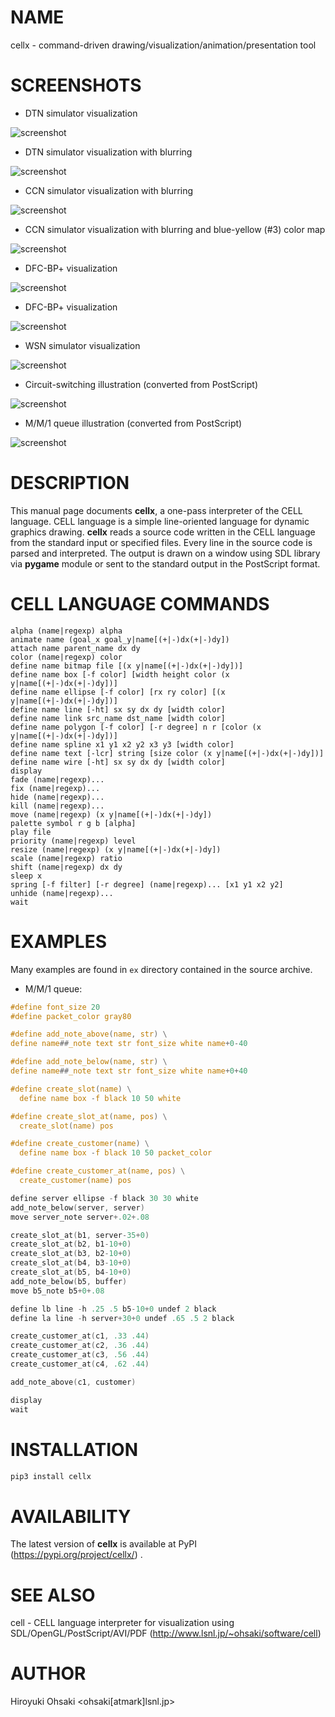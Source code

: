# NAME

cellx - command-driven drawing/visualization/animation/presentation tool

# SCREENSHOTS

- DTN simulator visualization

![screenshot](https://raw.githubusercontent.com/h-ohsaki/cellx/master/screenshot/pdtnsim.png)

- DTN simulator visualization with blurring

![screenshot](https://raw.githubusercontent.com/h-ohsaki/cellx/master/screenshot/pdtnsim-filter.png)

- CCN simulator visualization with blurring

![screenshot](https://raw.githubusercontent.com/h-ohsaki/cellx/master/screenshot/ccn-filter.png)

- CCN simulator visualization with blurring and blue-yellow (#3) color map

![screenshot](https://raw.githubusercontent.com/h-ohsaki/cellx/master/screenshot/ccn-filter-3.png)

- DFC-BP+ visualization

![screenshot](https://raw.githubusercontent.com/h-ohsaki/cellx/master/screenshot/pdfcsim-random.png)

- DFC-BP+ visualization

![screenshot](https://raw.githubusercontent.com/h-ohsaki/cellx/master/screenshot/pdfcsim-grid.png)

- WSN simulator visualization

![screenshot](https://raw.githubusercontent.com/h-ohsaki/cellx/master/screenshot/pwsnsim.png)

- Circuit-switching illustration (converted from PostScript)

![screenshot](https://raw.githubusercontent.com/h-ohsaki/cellx/master/screenshot/circuit-switching.png)

- M/M/1 queue illustration (converted from PostScript)

![screenshot](https://raw.githubusercontent.com/h-ohsaki/cellx/master/screenshot/queue.png)

# DESCRIPTION

This manual page documents **cellx**, a one-pass interpreter of the CELL
language.  CELL language is a simple line-oriented language for dynamic
graphics drawing.  **cellx** reads a source code written in the CELL language
from the standard input or specified files.  Every line in the source code is
parsed and interpreted.  The output is drawn on a window using SDL library via
**pygame** module or sent to the standard output in the PostScript format.

# CELL LANGUAGE COMMANDS

```
alpha (name|regexp) alpha
animate name (goal_x goal_y|name[(+|-)dx(+|-)dy])
attach name parent_name dx dy
color (name|regexp) color
define name bitmap file [(x y|name[(+|-)dx(+|-)dy])]
define name box [-f color] [width height color (x y|name[(+|-)dx(+|-)dy])]
define name ellipse [-f color] [rx ry color] [(x y|name[(+|-)dx(+|-)dy])]
define name line [-ht] sx sy dx dy [width color]
define name link src_name dst_name [width color]
define name polygon [-f color] [-r degree] n r [color (x y|name[(+|-)dx(+|-)dy])]
define name spline x1 y1 x2 y2 x3 y3 [width color]
define name text [-lcr] string [size color (x y|name[(+|-)dx(+|-)dy])]
define name wire [-ht] sx sy dx dy [width color]
display
fade (name|regexp)...
fix (name|regexp)...
hide (name|regexp)...
kill (name|regexp)...
move (name|regexp) (x y|name[(+|-)dx(+|-)dy])
palette symbol r g b [alpha]
play file
priority (name|regexp) level
resize (name|regexp) (x y|name[(+|-)dx(+|-)dy])
scale (name|regexp) ratio
shift (name|regexp) dx dy
sleep x
spring [-f filter] [-r degree] (name|regexp)... [x1 y1 x2 y2]
unhide (name|regexp)...
wait
```

# EXAMPLES

Many examples are found in `ex` directory contained in the source archive.

- M/M/1 queue:
```c
#define font_size 20
#define packet_color gray80

#define add_note_above(name, str) \
define name##_note text str font_size white name+0-40

#define add_note_below(name, str) \
define name##_note text str font_size white name+0+40

#define create_slot(name) \
  define name box -f black 10 50 white

#define create_slot_at(name, pos) \
  create_slot(name) pos

#define create_customer(name) \
  define name box -f black 10 50 packet_color

#define create_customer_at(name, pos) \
  create_customer(name) pos

define server ellipse -f black 30 30 white
add_note_below(server, server) 
move server_note server+.02+.08

create_slot_at(b1, server-35+0)
create_slot_at(b2, b1-10+0)
create_slot_at(b3, b2-10+0)
create_slot_at(b4, b3-10+0)
create_slot_at(b5, b4-10+0)
add_note_below(b5, buffer)
move b5_note b5+0+.08

define lb line -h .25 .5 b5-10+0 undef 2 black
define la line -h server+30+0 undef .65 .5 2 black

create_customer_at(c1, .33 .44)
create_customer_at(c2, .36 .44)
create_customer_at(c3, .56 .44)
create_customer_at(c4, .62 .44)

add_note_above(c1, customer)

display
wait

```
# INSTALLATION

```python
pip3 install cellx
```

# AVAILABILITY

The latest version of **cellx** is available at PyPI
(https://pypi.org/project/cellx/) .

# SEE ALSO

cell - CELL language interpreter for visualization using
SDL/OpenGL/PostScript/AVI/PDF (http://www.lsnl.jp/~ohsaki/software/cell)

# AUTHOR

Hiroyuki Ohsaki <ohsaki[atmark]lsnl.jp>
